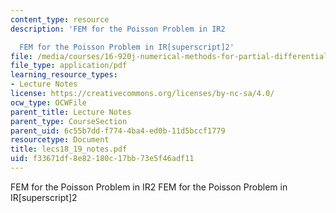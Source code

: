 ```yaml
---
content_type: resource
description: 'FEM for the Poisson Problem in IR2

  FEM for the Poisson Problem in IR[superscript]2'
file: /media/courses/16-920j-numerical-methods-for-partial-differential-equations-sma-5212-spring-2003/f33671df8e82180c17bb73e5f46adf11_lecs18_19_notes.pdf
file_type: application/pdf
learning_resource_types:
- Lecture Notes
license: https://creativecommons.org/licenses/by-nc-sa/4.0/
ocw_type: OCWFile
parent_title: Lecture Notes
parent_type: CourseSection
parent_uid: 6c55b7dd-f774-4ba4-ed0b-11d5bccf1779
resourcetype: Document
title: lecs18_19_notes.pdf
uid: f33671df-8e82-180c-17bb-73e5f46adf11
---
```

FEM for the Poisson Problem in IR2
FEM for the Poisson Problem in IR[superscript]2